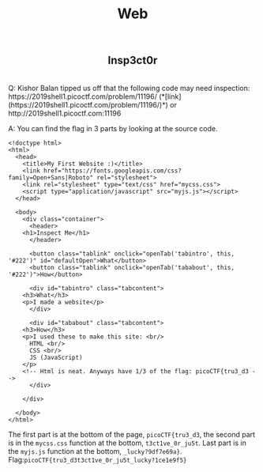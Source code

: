 <center><h1>Web</h1></center>
<br>
<center><h2>Insp3ct0r</h2></center>
<br>
Q: Kishor Balan tipped us off that the following code may need inspection: https://2019shell1.picoctf.com/problem/11196/ (*[link](https://2019shell1.picoctf.com/problem/11196/)*) or http://2019shell1.picoctf.com:11196

A: You can find the flag in 3 parts by looking at the source code.  
```
<!doctype html>
<html>
  <head>
    <title>My First Website :)</title>
    <link href="https://fonts.googleapis.com/css?family=Open+Sans|Roboto" rel="stylesheet">
    <link rel="stylesheet" type="text/css" href="mycss.css">
    <script type="application/javascript" src="myjs.js"></script>
  </head>

  <body>
    <div class="container">
      <header>
	<h1>Inspect Me</h1>
      </header>

      <button class="tablink" onclick="openTab('tabintro', this, '#222')" id="defaultOpen">What</button>
      <button class="tablink" onclick="openTab('tababout', this, '#222')">How</button>

      <div id="tabintro" class="tabcontent">
	<h3>What</h3>
	<p>I made a website</p>
      </div>

      <div id="tababout" class="tabcontent">
	<h3>How</h3>
	<p>I used these to make this site: <br/>
	  HTML <br/>
	  CSS <br/>
	  JS (JavaScript)
	</p>
	<!-- Html is neat. Anyways have 1/3 of the flag: picoCTF{tru3_d3 -->
      </div>

    </div>

  </body>
</html>
```
The first part is at the bottom of the page, ```picoCTF{tru3_d3```, the second part is in the ```mycss.css``` function at the bottom, ```t3ct1ve_0r_ju5t```. Last part is in the ```myjs.js``` function at the bottom, ```_lucky?9df7e69a}```.
Flag:```picoCTF{tru3_d3t3ct1ve_0r_ju5t_lucky?1ce1e9f5}```
<br>
